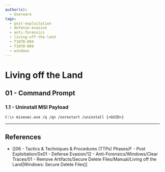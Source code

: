 ```yaml
---
author(s):
  - Userware
tags:
  - post-exploitation
  - defense-evasion
  - anti-forensics
  - living-off-the-land
  - T1070-004
  - T1070-009
  - windows
---
```

# Living off the Land

## 01 - Command Prompt

### 1.1 - Uninstall MSI Payload

```
C:\> misexec.exe /q /qn /norestart /uninstall {<GUID>}
```

---
## References

- [[06 - Tactics & Techniques & Procedures (TTPs) Phases/F - Post Exploitation/0x01 - Defense Evasion/12 - Anti-Forensics/Windows/Clear Traces/01 - Remove Artifacts/Secure Delete Files/Manual/Living off the Land|Windows: Secure Delete Files]]